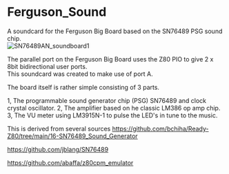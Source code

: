 # Ferguson_Sound
A soundcard for the Ferguson Big Board based on the SN76489 PSG sound chip.   
![SN76489AN_soundboard1](https://github.com/user-attachments/assets/5053c796-8be4-4c9b-b8f4-1175f97176e0)

The parallel port on the Ferguson Big Board uses the Z80 PIO to give 2 x 8bit bidirectional user ports.  
This soundcard was created to make use of port A. 

The board itself is rather simple consisting of 3 parts. 

1, The programmable sound generator chip (PSG) SN76489 and clock crystal oscillator. 
2, The amplifier based on he classic LM386 op amp chip. 
3, The VU meter using LM3915N-1 to pulse the LED's in tune to the music.  

This is derived from several sources 
https://github.com/bchiha/Ready-Z80/tree/main/16-SN76489_Sound_Generator 

https://github.com/jblang/SN76489

https://github.com/abaffa/z80cpm_emulator

